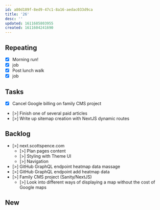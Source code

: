```yaml
---
id: a80d189f-8ed9-47c1-8a16-aedac033d9ca
title: '26'
desc: ''
updated: 1611685803955
created: 1611604241690
---
```


## Repeating

- [x] Morning run!
- [x] job
- [x] Post lunch walk
- [x] job

## Tasks

- [x] Cancel Google billing on family CMS project
- [>] Finish one of several paid articles
- [>] Write up sitemap creation with NextJS dynamic routes

## Backlog

- [>] next.scottspence.com
  - [>] Plan pages content
  - [>] Styling with Theme UI
  - [>] Navigation
- [>] GitHub GraphQL endpoint heatmap data massage
- [>] GitHub GraphQL endpoint add heatmap data
- [>] Family CMS project (Sanity/NextJS)
  - [>] Look into different ways of displaying a map without the cost
    of Google maps

## New
